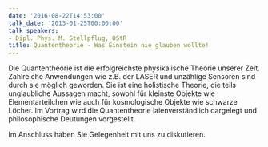 ```yaml
---
date: '2016-08-22T14:53:00'
talk_date: '2013-01-25T00:00:00'
talk_speakers:
- Dipl. Phys. M. Stellpflug, OStR
title: Quantentheorie - Was Einstein nie glauben wollte!
---
```

Die Quantentheorie ist die erfolgreichste physikalische Theorie unserer Zeit. Zahlreiche Anwendungen wie z.B. der LASER und unzählige Sensoren sind durch sie möglich geworden. Sie ist eine holistische Theorie, die teils unglaubliche Aussagen macht, sowohl für kleinste Objekte wie Elementarteilchen wie auch für kosmologische Objekte wie schwarze Löcher. Im Vortrag wird die Quantentheorie laienverständlich dargelegt und philosophische Deutungen vorgestellt.

Im Anschluss haben Sie Gelegenheit mit uns zu diskutieren.

